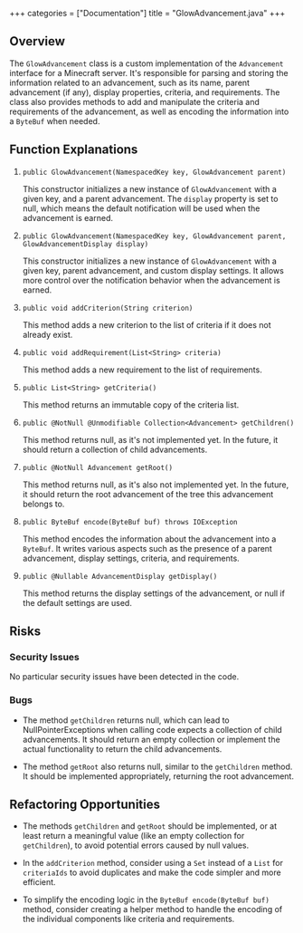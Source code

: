 +++
categories = ["Documentation"]
title = "GlowAdvancement.java"
+++


## Overview

The `GlowAdvancement` class is a custom implementation of the `Advancement` interface for a Minecraft server. It's responsible for parsing and storing the information related to an advancement, such as its name, parent advancement (if any), display properties, criteria, and requirements. The class also provides methods to add and manipulate the criteria and requirements of the advancement, as well as encoding the information into a `ByteBuf` when needed.

## Function Explanations

1. `public GlowAdvancement(NamespacedKey key, GlowAdvancement parent)`

   This constructor initializes a new instance of `GlowAdvancement` with a given key, and a parent advancement. The `display` property is set to null, which means the default notification will be used when the advancement is earned.

2. `public GlowAdvancement(NamespacedKey key, GlowAdvancement parent, GlowAdvancementDisplay display)`

   This constructor initializes a new instance of `GlowAdvancement` with a given key, parent advancement, and custom display settings. It allows more control over the notification behavior when the advancement is earned.

3. `public void addCriterion(String criterion)`

   This method adds a new criterion to the list of criteria if it does not already exist.

4. `public void addRequirement(List<String> criteria)`

   This method adds a new requirement to the list of requirements.

5. `public List<String> getCriteria()`

   This method returns an immutable copy of the criteria list.

6. `public @NotNull @Unmodifiable Collection<Advancement> getChildren()`

   This method returns null, as it's not implemented yet. In the future, it should return a collection of child advancements.

7. `public @NotNull Advancement getRoot()`

   This method returns null, as it's also not implemented yet. In the future, it should return the root advancement of the tree this advancement belongs to.

8. `public ByteBuf encode(ByteBuf buf) throws IOException`

   This method encodes the information about the advancement into a `ByteBuf`. It writes various aspects such as the presence of a parent advancement, display settings, criteria, and requirements.

9. `public @Nullable AdvancementDisplay getDisplay()`

   This method returns the display settings of the advancement, or null if the default settings are used.


## Risks

### Security Issues

No particular security issues have been detected in the code.

### Bugs

- The method `getChildren` returns null, which can lead to NullPointerExceptions when calling code expects a collection of child advancements. It should return an empty collection or implement the actual functionality to return the child advancements.

- The method `getRoot` also returns null, similar to the `getChildren` method. It should be implemented appropriately, returning the root advancement.

## Refactoring Opportunities

- The methods `getChildren` and `getRoot` should be implemented, or at least return a meaningful value (like an empty collection for `getChildren`), to avoid potential errors caused by null values.

- In the `addCriterion` method, consider using a `Set` instead of a `List` for `criteriaIds` to avoid duplicates and make the code simpler and more efficient.

- To simplify the encoding logic in the `ByteBuf encode(ByteBuf buf)` method, consider creating a helper method to handle the encoding of the individual components like criteria and requirements.